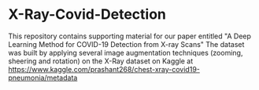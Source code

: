 # X-Ray-Covid-Detection
This repository contains supporting material for our paper entitled "A Deep Learning Method for COVID-19 Detection from X-ray Scans"
The dataset was built by applying several image augmentation techniques (zooming, sheering and rotation) on the X-Ray dataset on Kaggle at https://www.kaggle.com/prashant268/chest-xray-covid19-pneumonia/metadata

